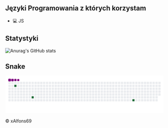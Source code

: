 
## Języki Programowania z których korzystam

  - 💻 JS

## Statystyki

![Anurag's GitHub stats](https://github-readme-stats.vercel.app/api?username=xAlfons69&show_icons=true&theme=github_dark)

## Snake

![snake gif](https://github.com/xAlfons69/xAlfons69/blob/output/github-contribution-grid-snake.gif)

© xAlfons69
